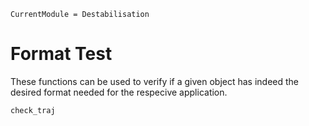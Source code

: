 ```@meta
CurrentModule = Destabilisation
```

# Format Test

These functions can be used to verify if a given object has indeed the desired format needed for the respecive application.

```@docs
check_traj
```